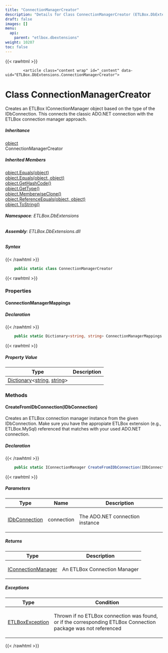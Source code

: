 ```yaml
---
title: "ConnectionManagerCreator"
description: "Details for Class ConnectionManagerCreator (ETLBox.DbExtensions)"
draft: false
images: []
menu:
  api:
    parent: "etlbox.dbextensions"
weight: 10207
toc: false
---
```


{{< rawhtml >}}

            <article class="content wrap" id="_content" data-uid="ETLBox.DbExtensions.ConnectionManagerCreator">
  <h1 id="ETLBox_DbExtensions_ConnectionManagerCreator" data-uid="ETLBox.DbExtensions.ConnectionManagerCreator" class="text-break">Class ConnectionManagerCreator</h1>
  <div class="markdown level0 summary"><p>Creates an ETLBox IConnectionManager object based on the type of the IDbConnection.
This connects the classic ADO.NET connection with the ETLBox connection manager approach.</p>
</div>
  <div class="markdown level0 conceptual"></div>
  <div class="inheritance">
    <h5>Inheritance</h5>
    <div class="level0"><a class="xref" href="https://learn.microsoft.com/dotnet/api/system.object">object</a></div>
    <div class="level1"><span class="xref">ConnectionManagerCreator</span></div>
  </div>
  <div class="inheritedMembers">
    <h5>Inherited Members</h5>
    <div>
      <a class="xref" href="https://learn.microsoft.com/dotnet/api/system.object.equals#system-object-equals(system-object)">object.Equals(object)</a>
    </div>
    <div>
      <a class="xref" href="https://learn.microsoft.com/dotnet/api/system.object.equals#system-object-equals(system-object-system-object)">object.Equals(object, object)</a>
    </div>
    <div>
      <a class="xref" href="https://learn.microsoft.com/dotnet/api/system.object.gethashcode">object.GetHashCode()</a>
    </div>
    <div>
      <a class="xref" href="https://learn.microsoft.com/dotnet/api/system.object.gettype">object.GetType()</a>
    </div>
    <div>
      <a class="xref" href="https://learn.microsoft.com/dotnet/api/system.object.memberwiseclone">object.MemberwiseClone()</a>
    </div>
    <div>
      <a class="xref" href="https://learn.microsoft.com/dotnet/api/system.object.referenceequals">object.ReferenceEquals(object, object)</a>
    </div>
    <div>
      <a class="xref" href="https://learn.microsoft.com/dotnet/api/system.object.tostring">object.ToString()</a>
    </div>
  </div>
<h6><strong>Namespace</strong>: ETLBox.DbExtensions</h6>
  <h6><strong>Assembly</strong>: ETLBox.DbExtensions.dll</h6>
  <h5 id="ETLBox_DbExtensions_ConnectionManagerCreator_syntax">Syntax</h5>
{{< /rawhtml >}}

```C#
    public static class ConnectionManagerCreator
```

{{< rawhtml >}}
  <h3 id="properties">Properties
</h3>
  <a id="ETLBox_DbExtensions_ConnectionManagerCreator_ConnectionManagerMappings_" data-uid="ETLBox.DbExtensions.ConnectionManagerCreator.ConnectionManagerMappings*"></a>
  <h4 id="ETLBox_DbExtensions_ConnectionManagerCreator_ConnectionManagerMappings" data-uid="ETLBox.DbExtensions.ConnectionManagerCreator.ConnectionManagerMappings">ConnectionManagerMappings</h4>
  <div class="markdown level1 summary"></div>
  <div class="markdown level1 conceptual"></div>
  <h5 class="declaration">Declaration</h5>
{{< /rawhtml >}}

```C#
    public static Dictionary<string, string> ConnectionManagerMappings { get; set; }
```

{{< rawhtml >}}
  <h5 class="propertyValue">Property Value</h5>
  <table class="table table-bordered table-condensed">
    <thead>
      <tr>
        <th>Type</th>
        <th>Description</th>
      </tr>
    </thead>
    <tbody>
      <tr>
        <td><a class="xref" href="https://learn.microsoft.com/dotnet/api/system.collections.generic.dictionary-2">Dictionary</a>&lt;<a class="xref" href="https://learn.microsoft.com/dotnet/api/system.string">string</a>, <a class="xref" href="https://learn.microsoft.com/dotnet/api/system.string">string</a>&gt;</td>
        <td></td>
      </tr>
    </tbody>
  </table>
  <h3 id="methods">Methods
</h3>
  <a id="ETLBox_DbExtensions_ConnectionManagerCreator_CreateFromIDbConnection_" data-uid="ETLBox.DbExtensions.ConnectionManagerCreator.CreateFromIDbConnection*"></a>
  <h4 id="ETLBox_DbExtensions_ConnectionManagerCreator_CreateFromIDbConnection_System_Data_IDbConnection_" data-uid="ETLBox.DbExtensions.ConnectionManagerCreator.CreateFromIDbConnection(System.Data.IDbConnection)">CreateFromIDbConnection(IDbConnection)</h4>
  <div class="markdown level1 summary"><p>Creates an ETLBox connection manager instance from the given IDbConnection.
Make sure you have the appropiate ETLBox extension (e.g., ETLBox.MySql) referenced
that matches with your used ADO.NET connection.</p>
</div>
  <div class="markdown level1 conceptual"></div>
  <h5 class="declaration">Declaration</h5>
{{< /rawhtml >}}

```C#
    public static IConnectionManager CreateFromIDbConnection(IDbConnection connection)
```

{{< rawhtml >}}
  <h5 class="parameters">Parameters</h5>
  <table class="table table-bordered table-condensed">
    <thead>
      <tr>
        <th>Type</th>
        <th>Name</th>
        <th>Description</th>
      </tr>
    </thead>
    <tbody>
      <tr>
        <td><a class="xref" href="https://learn.microsoft.com/dotnet/api/system.data.idbconnection">IDbConnection</a></td>
        <td><span class="parametername">connection</span></td>
        <td><p>The ADO.NET connection instance</p>
</td>
      </tr>
    </tbody>
  </table>
  <h5 class="returns">Returns</h5>
  <table class="table table-bordered table-condensed">
    <thead>
      <tr>
        <th>Type</th>
        <th>Description</th>
      </tr>
    </thead>
    <tbody>
      <tr>
        <td><a class="xref" href="/api/etlbox/iconnectionmanager">IConnectionManager</a></td>
        <td><p>An ETLBox Connection Manager</p>
</td>
      </tr>
    </tbody>
  </table>
  <h5 class="exceptions">Exceptions</h5>
  <table class="table table-bordered table-condensed">
    <thead>
      <tr>
        <th>Type</th>
        <th>Condition</th>
      </tr>
    </thead>
    <tbody>
      <tr>
        <td><a class="xref" href="/api/etlbox/etlboxexception">ETLBoxException</a></td>
        <td><p>Thrown if no ETLBox connection was found, or if
the corresponding ETLBox Connection package was not referenced</p>
</td>
      </tr>
    </tbody>
  </table>

{{< /rawhtml >}}
